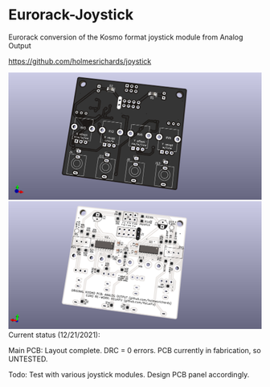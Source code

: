 # Eurorack-Joystick

Eurorack conversion of the Kosmo format joystick module from Analog Output

https://github.com/holmesrichards/joystick

![alt text](https://github.com/KeLaiFu/Eurorack-Joystick/blob/main/joystick_compact_front.png?raw=true)
![alt text](https://github.com/KeLaiFu/Eurorack-Joystick/blob/main/joystick_compact_back.png?raw=true)
Current status (12/21/2021):

Main PCB: Layout complete. DRC = 0 errors.
          PCB currently in fabrication, so UNTESTED.
          
Todo: Test with various joystick modules.
      Design PCB panel accordingly.
